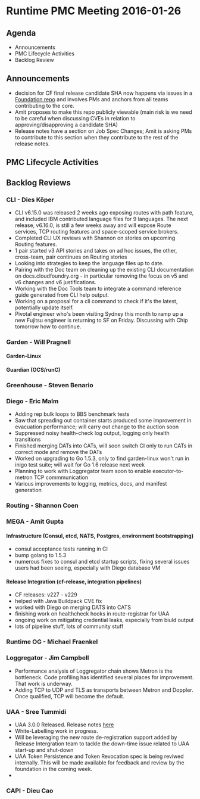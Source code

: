 # Runtime PMC Meeting 2016-01-26

## Agenda
* Announcements
* PMC Lifecycle Activities
* Backlog Review

## Announcements
- decision for CF final release candidate SHA now happens via issues in a [Foundation repo](https://github.com/cloudfoundry/cf-final-release-election) and involves PMs and anchors from all teams contributing to the core.
- Amit proposes to make this repo publicly viewable (main risk is we need to be careful when discussing CVEs in relation to approving/disapproving a candidate SHA)
- Release notes have a section on Job Spec Changes; Amit is asking PMs to contribute to this section when they contribute to the rest of the release notes.

## PMC Lifecycle Activities

## Backlog Reviews

### CLI - Dies Köper
- CLI v6.15.0 was released 2 weeks ago exposing routes with path feature, and included IBM contributed language files for 9 languages. The next release, v6.16.0, is still a few weeks away and will expose Route services, TCP routing features and space-scoped service brokers.
- Completed CLI UX reviews with Shannon on stories on upcoming Routing features.
- 1 pair started v3 API stories and takes on ad hoc issues, the other, cross-team, pair continues on Routing stories 
- Looking into strategies to keep the language files up to date.
- Pairing with the Doc team on cleaning up the existing CLI documentation on docs.cloudfoundry.org - in particular removing the focus on v5 and v6 changes and v6 justifications.
- Working with the Doc Tools team to integrate a command reference guide generated from CLI help output.
- Working on a proposal for a cli command to check if it's the latest, potentially update itself.
- Pivotal engineer who's been visiting Sydney this month to ramp up a new Fujitsu engineer is returning to SF on Friday. Discussing with Chip tomorrow how to continue.

### Garden - Will Pragnell

#### Garden-Linux

#### Guardian (OCS/runC)

### Greenhouse - Steven Benario

### Diego - Eric Malm

- Adding rep bulk loops to BBS benchmark tests
- Saw that spreading out container starts produced some improvement in evacuation performance; will carry out change to the auction soon
- Suppressed noisy health-check log output, logging only health transitions
- Finished merging DATs into CATs, will soon switch CI only to run CATs in correct mode and remove the DATs
- Worked on upgrading to Go 1.5.3, only to find garden-linux won't run in inigo test suite; will wait for Go 1.6 release next week
- Planning to work with Loggregator team soon to enable executor-to-metron TCP commmunication
- Various improvements to logging, metrics, docs, and manifest generation


### Routing - Shannon Coen

### MEGA - Amit Gupta

#### Infrastructure (Consul, etcd, NATS, Postgres, environment bootstrapping)
- consul acceptance tests running in CI
- bump golang to 1.5.3
- numerous fixes to consul and etcd startup scripts, fixing several issues users had been seeing, especially with Diego database VM

#### Release Integration (cf-release, integration pipelines)
- CF releases: v227 - v229
- helped with Java Buildpack CVE fix
- worked with Diego on merging DATS into CATS
- finishing work on healthcheck hooks in route-registrar for UAA
- ongoing work on mitigating credential leaks, especially from biuld output
- lots of pipeline stuff, lots of community stuff

### Runtime OG - Michael Fraenkel

### Loggregator - Jim Campbell
- Performance analysis of Loggregator chain shows Metron is the bottleneck. Code profiling has identified several places for improvement. That work is underway.
- Adding TCP to UDP and TLS as transports between Metron and Doppler. Once qualified, TCP will become the default.

### UAA - Sree Tummidi

- UAA 3.0.0 Released. Release notes [here](https://github.com/cloudfoundry/uaa/releases/tag/3.0.0)
- White-Labelling work in progress. 
- Will be leveraging the new route de-registration support added by Release Intergration team to tackle the down-time issue related to 
  UAA start-up and shut-down
- UAA Token Persistence and Token Revocation spec is being reviwed internally. This will be made available for feedback and review by the foundation in the coming week.
- 


### CAPI - Dieu Cao
